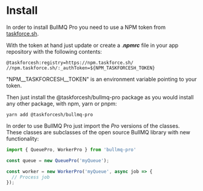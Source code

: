 # Install

In order to install BullMQ Pro you need to use a NPM token from [taskforce.sh](https://taskforce.sh).&#x20;

With the token at hand just update or create a ._**npmrc**_ file in your app repository with the following contents:

```
@taskforcesh:registry=https://npm.taskforce.sh/
//npm.taskforce.sh/:_authToken=${NPM_TASKFORCESH_TOKEN}
```

"NPM\__TASKFORCESH\__TOKEN" is an environment variable pointing to your token.

Then just install the @taskforcesh/bullmq-pro package as you would install any other package, with npm, yarn or pnpm:

```
yarn add @taskforcesh/bullmq-pro
```

In order to use BullMQ Pro just import the _Pro_ versions of the classes. These classes are subclasses of the open source BullMQ library with new functionality:

```typescript
import { QueuePro, WorkerPro } from 'bullmq-pro'

const queue = new QueuePro('myQueue');

const worker = new WorkerPro('myQueue', async job => {
  // Process job
});
```
